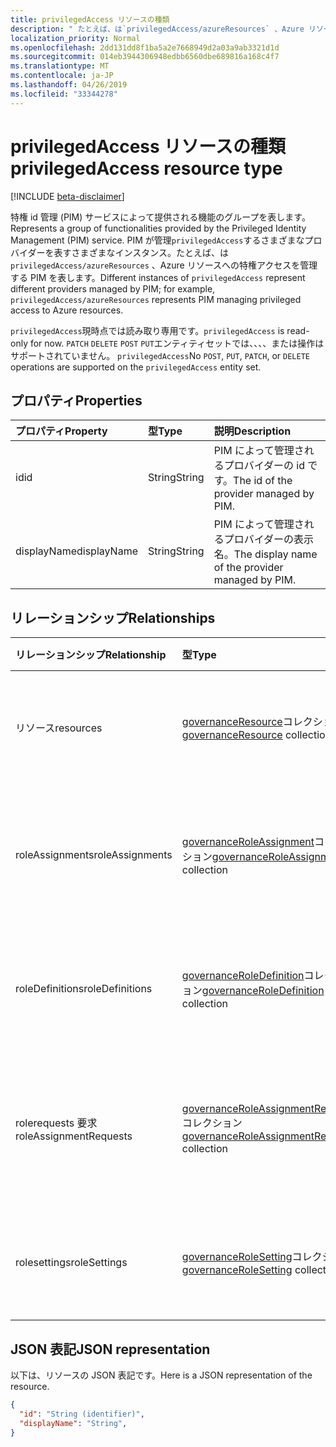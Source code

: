 ```yaml
---
title: privilegedAccess リソースの種類
description: " たとえば、は`privilegedAccess/azureResources` 、Azure リソースへの特権アクセスを管理する PIM を表します。"
localization_priority: Normal
ms.openlocfilehash: 2dd131dd8f1ba5a2e7668949d2a03a9ab3321d1d
ms.sourcegitcommit: 014eb3944306948edbb6560dbe689816a168c4f7
ms.translationtype: MT
ms.contentlocale: ja-JP
ms.lasthandoff: 04/26/2019
ms.locfileid: "33344278"
---
```

# <a name="privilegedaccess-resource-type"></a><span data-ttu-id="9b18d-103">privilegedAccess リソースの種類</span><span class="sxs-lookup"><span data-stu-id="9b18d-103">privilegedAccess resource type</span></span>

[!INCLUDE [beta-disclaimer](../../includes/beta-disclaimer.md)]

<span data-ttu-id="9b18d-104">特権 id 管理 (PIM) サービスによって提供される機能のグループを表します。</span><span class="sxs-lookup"><span data-stu-id="9b18d-104">Represents a group of functionalities provided by the Privileged Identity Management (PIM) service.</span></span> <span data-ttu-id="9b18d-105">PIM が管理`privilegedAccess`するさまざまなプロバイダーを表すさまざまなインスタンス。たとえば、は`privilegedAccess/azureResources` 、Azure リソースへの特権アクセスを管理する PIM を表します。</span><span class="sxs-lookup"><span data-stu-id="9b18d-105">Different instances of `privilegedAccess` represent different providers managed by PIM; for example, `privilegedAccess/azureResources` represents PIM managing privileged access to Azure resources.</span></span>


<span data-ttu-id="9b18d-106">`privilegedAccess`現時点では読み取り専用です。</span><span class="sxs-lookup"><span data-stu-id="9b18d-106">`privilegedAccess` is read-only for now.</span></span> <span data-ttu-id="9b18d-107">`PATCH` `DELETE` `POST` `PUT`エンティティセットでは、、、、または操作はサポートされていません。 `privilegedAccess`</span><span class="sxs-lookup"><span data-stu-id="9b18d-107">No `POST`, `PUT`, `PATCH`, or `DELETE` operations are supported on the `privilegedAccess` entity set.</span></span>

## <a name="properties"></a><span data-ttu-id="9b18d-108">プロパティ</span><span class="sxs-lookup"><span data-stu-id="9b18d-108">Properties</span></span>
| <span data-ttu-id="9b18d-109">プロパティ</span><span class="sxs-lookup"><span data-stu-id="9b18d-109">Property</span></span>  | <span data-ttu-id="9b18d-110">型</span><span class="sxs-lookup"><span data-stu-id="9b18d-110">Type</span></span>      |<span data-ttu-id="9b18d-111">説明</span><span class="sxs-lookup"><span data-stu-id="9b18d-111">Description</span></span>|
|:----------|:----------|:----------|
|<span data-ttu-id="9b18d-112">id</span><span class="sxs-lookup"><span data-stu-id="9b18d-112">id</span></span>         |<span data-ttu-id="9b18d-113">String</span><span class="sxs-lookup"><span data-stu-id="9b18d-113">String</span></span>     |<span data-ttu-id="9b18d-114">PIM によって管理されるプロバイダーの id です。</span><span class="sxs-lookup"><span data-stu-id="9b18d-114">The id of the provider managed by PIM.</span></span>|
|<span data-ttu-id="9b18d-115">displayName</span><span class="sxs-lookup"><span data-stu-id="9b18d-115">displayName</span></span>|<span data-ttu-id="9b18d-116">String</span><span class="sxs-lookup"><span data-stu-id="9b18d-116">String</span></span>     |<span data-ttu-id="9b18d-117">PIM によって管理されるプロバイダーの表示名。</span><span class="sxs-lookup"><span data-stu-id="9b18d-117">The display name of the provider managed by PIM.</span></span>|


## <a name="relationships"></a><span data-ttu-id="9b18d-118">リレーションシップ</span><span class="sxs-lookup"><span data-stu-id="9b18d-118">Relationships</span></span>
| <span data-ttu-id="9b18d-119">リレーションシップ</span><span class="sxs-lookup"><span data-stu-id="9b18d-119">Relationship</span></span>   | <span data-ttu-id="9b18d-120">型</span><span class="sxs-lookup"><span data-stu-id="9b18d-120">Type</span></span>                                         |<span data-ttu-id="9b18d-121">説明</span><span class="sxs-lookup"><span data-stu-id="9b18d-121">Description</span></span>|
|:---------------|:---------------------------------------------|:----------|
|<span data-ttu-id="9b18d-122">リソース</span><span class="sxs-lookup"><span data-stu-id="9b18d-122">resources</span></span>       |<span data-ttu-id="9b18d-123">[governanceResource](../resources/governanceresource.md)コレクション</span><span class="sxs-lookup"><span data-stu-id="9b18d-123">[governanceResource](../resources/governanceresource.md) collection</span></span>            |<span data-ttu-id="9b18d-124">プロバイダーのリソースのコレクション。</span><span class="sxs-lookup"><span data-stu-id="9b18d-124">A collection of resources for the provider.</span></span>|
|<span data-ttu-id="9b18d-125">roleAssignments</span><span class="sxs-lookup"><span data-stu-id="9b18d-125">roleAssignments</span></span> |<span data-ttu-id="9b18d-126">[governanceRoleAssignment](../resources/governanceroleassignment.md)コレクション</span><span class="sxs-lookup"><span data-stu-id="9b18d-126">[governanceRoleAssignment](../resources/governanceroleassignment.md) collection</span></span>|<span data-ttu-id="9b18d-127">プロバイダーのロール割り当てのコレクション。</span><span class="sxs-lookup"><span data-stu-id="9b18d-127">A collection of role assignments for the provider.</span></span>|
|<span data-ttu-id="9b18d-128">roleDefinitions</span><span class="sxs-lookup"><span data-stu-id="9b18d-128">roleDefinitions</span></span> |<span data-ttu-id="9b18d-129">[governanceRoleDefinition](../resources/governanceroledefinition.md)コレクション</span><span class="sxs-lookup"><span data-stu-id="9b18d-129">[governanceRoleDefinition](../resources/governanceroledefinition.md) collection</span></span>|<span data-ttu-id="9b18d-130">プロバイダーのロール日のコレクション。</span><span class="sxs-lookup"><span data-stu-id="9b18d-130">A collection of role defintions for the provider.</span></span>|
|<span data-ttu-id="9b18d-131">rolerequests 要求</span><span class="sxs-lookup"><span data-stu-id="9b18d-131">roleAssignmentRequests</span></span> |<span data-ttu-id="9b18d-132">[governanceRoleAssignmentRequest](../resources/governanceroleassignmentrequest.md)コレクション</span><span class="sxs-lookup"><span data-stu-id="9b18d-132">[governanceRoleAssignmentRequest](../resources/governanceroleassignmentrequest.md) collection</span></span>|<span data-ttu-id="9b18d-133">プロバイダーのロール割り当て要求のコレクション。</span><span class="sxs-lookup"><span data-stu-id="9b18d-133">A collection of role assignment requests for the provider.</span></span>|
|<span data-ttu-id="9b18d-134">rolesettings</span><span class="sxs-lookup"><span data-stu-id="9b18d-134">roleSettings</span></span> |<span data-ttu-id="9b18d-135">[governanceRoleSetting](../resources/governancerolesetting.md)コレクション</span><span class="sxs-lookup"><span data-stu-id="9b18d-135">[governanceRoleSetting](../resources/governancerolesetting.md) collection</span></span>|<span data-ttu-id="9b18d-136">プロバイダーのロール設定のコレクション。</span><span class="sxs-lookup"><span data-stu-id="9b18d-136">A collection of role settings for the provider.</span></span>|


## <a name="json-representation"></a><span data-ttu-id="9b18d-137">JSON 表記</span><span class="sxs-lookup"><span data-stu-id="9b18d-137">JSON representation</span></span>

<span data-ttu-id="9b18d-138">以下は、リソースの JSON 表記です。</span><span class="sxs-lookup"><span data-stu-id="9b18d-138">Here is a JSON representation of the resource.</span></span>

<!-- {
  "blockType": "resource",
  "optionalProperties": [

  ],
  "keyProperty": "id",
  "baseType":"microsoft.graph.entity",
  "@odata.type": "microsoft.graph.privilegedAccess"
}-->

```json
{
  "id": "String (identifier)",
  "displayName": "String",
}
```


<!-- uuid: 8fcb5dbc-d5aa-4681-8e31-b001d5168d79
2015-10-25 14:57:30 UTC -->
<!--
{
  "type": "#page.annotation",
  "description": "privilegedAccess",
  "keywords": "",
  "section": "documentation",
  "tocPath": "",
  "suppressions": []
}
-->
